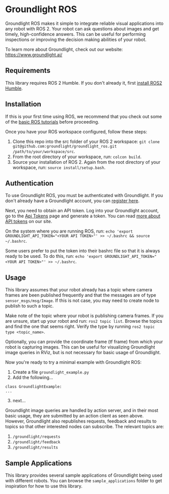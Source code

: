 # Groundlight ROS

Groundlight ROS makes it simple to integrate reliable visual applications into any robot with ROS 2. Your robot can ask questions about images and get timely, high-confidence answers. This can be useful for performing inspections or improving the decision making abilities of your robot. 

To learn more about Groundlight, check out our website: https://www.groundlight.ai/

## Requirements
This library requires ROS 2 Humble. If you don't already it, first [install ROS2 Humble](https://docs.ros.org/en/humble/Installation.html).

## Installation
If this is your first time using ROS, we recommend that you check out some of the [basic ROS tutorials](https://docs.ros.org/en/humble/Tutorials.html) before proceeding.

Once you have your ROS workspace configured, follow these steps:
1. Clone this repo into the src folder of your ROS 2 workspace: `git clone git@github.com:groundlight/groundlight_ros.git /path/to/your/workspace/src`.
2. From the root directory of your workspace, run: `colcon build`.
3. Source your installation of ROS 2. Again from the root directory of your workspace, run: `source install/setup.bash`.

## Authentication
To use Groundlight ROS, you must be authenticated with Groundlight. If you don't already have a Groundlight account, you can [register here](https://www.groundlight.ai/Signup). 

Next, you need to obtain an API token. Log into your Groundlight account, go to the [Api Tokens](https://app.groundlight.ai/reef/my-account/api-tokens) page and generate a token. You can read [more about API tokens](https://code.groundlight.ai/python-sdk/docs/getting-started/api-tokens) on our site.

On the system where you are running ROS, run: `echo 'export GROUNDLIGHT_API_TOKEN="<YOUR API TOKEN>"' >> ~/.bashrc && source ~/.bashrc`.

Some users prefer to put the token into their bashrc file so that it is always ready to be used. To do this, run: `echo 'export GROUNDLIGHT_API_TOKEN="<YOUR API TOKEN>"' >> ~/.bashrc`.

## Usage
This library assumes that your robot already has a topic where camera frames are been published frequently and that the messages are of type `sensor_msgs/msg/Image`. If this is not case, you may need to create node to publish to such a topic.

Make note of the topic where your robot is publishing camera frames. If you are unsure, start up your robot and run: `ros2 topic list`. Browse the topics and find the one that seems right. Verify the type by running `ros2 topic type <topic_name>`.

Optionally, you can provide the coordinate frame (tf frame) from which your robot is capturing images. This can be useful for visualizing Groundlight image queries in RViz, but is not necessary for basic usage of Groundlight. 

Now you're ready to try a minimal example with Groundlight ROS:
1. Create a file `groundlight_example.py`
2. Add the following...
```
class GroundlightExample:
...
```
3. next...

Groundlight image queries are handled by action server, and in their most basic usage, they are submitted by an action client as seen above. However, Groundlight also republishes requests, feedback and results to topics so that other interested nodes can subscribe. The relevant topics are:
1. `/groundlight/requests`
2. `/groundlight/feedback`
3. `/groundlight/results`

## Sample Applications
This library provides several sample applications of Groundlight being used with different robots. You can browse the `sample_applications` folder to get inspiration for how to use this library.

